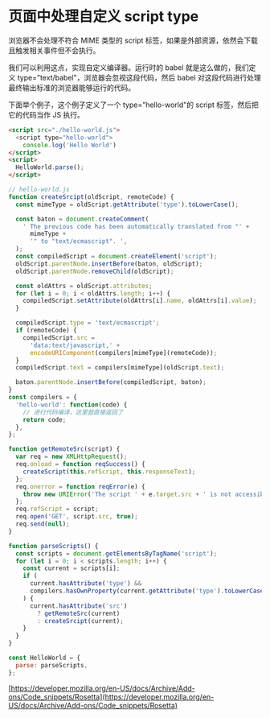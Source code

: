 # 页面中处理自定义 script type

浏览器不会处理不符合 MIME 类型的 script 标签，如果是外部资源，依然会下载且触发相关事件但不会执行。

我们可以利用这点，实现自定义编译器。运行时的 babel 就是这么做的，我们定义 type="text/babel"，浏览器会忽视这段代码，然后 babel 对这段代码进行处理最终输出标准的浏览器能够运行的代码。

下面举个例子，这个例子定义了一个 type="hello-world"的 script 标签，然后把它的代码当作 JS 执行。

```html
<script src="./hello-world.js">
  <script type="hello-world">
  	console.log('Hello World')
</script>
<script>
  HelloWorld.parse();
</script>
```

```javascript
// hello-world.js
function createSrcipt(oldScript, remoteCode) {
  const mimeType = oldScript.getAttribute('type').toLowerCase();

  const baton = document.createComment(
    ' The previous code has been automatically translated from "' +
      mimeType +
      '" to "text/ecmascript". ',
  );
  const compiledScript = document.createElement('script');
  oldScript.parentNode.insertBefore(baton, oldScript);
  oldScript.parentNode.removeChild(oldScript);

  const oldAttrs = oldScript.attributes;
  for (let i = 0; i < oldAttrs.length; i++) {
    compiledScript.setAttribute(oldAttrs[i].name, oldAttrs[i].value);
  }

  compiledScript.type = 'text/ecmascript';
  if (remoteCode) {
    compiledScript.src =
      'data:text/javascript,' +
      encodeURIComponent(compilers[mimeType](remoteCode));
  }
  compiledScript.text = compilers[mimeType](oldScript.text);

  baton.parentNode.insertBefore(compiledScript, baton);
}
const compilers = {
  'hello-world': function(code) {
    // 进行代码编译，这里就直接返回了
    return code;
  },
};

function getRemoteSrc(script) {
  var req = new XMLHttpRequest();
  req.onload = function reqSuccess() {
    createScript(this.refScript, this.responseText);
  };
  req.onerror = function reqError(e) {
    throw new URIError('The script ' + e.target.src + ' is not accessible.');
  };
  req.refScript = script;
  req.open('GET', script.src, true);
  req.send(null);
}

function parseScripts() {
  const scripts = document.getElementsByTagName('script');
  for (let i = 0; i < scripts.length; i++) {
    const current = scripts[i];
    if (
      current.hasAttribute('type') &&
      compilers.hasOwnProperty(current.getAttribute('type').toLowerCase())
    ) {
      current.hasAttribute('src')
        ? getRemoteSrc(current)
        : createSrcipt(current);
    }
  }
}

const HelloWorld = {
  parse: parseScripts,
};
```

[https://developer.mozilla.org/en-US/docs/Archive/Add-ons/Code_snippets/Rosetta](https://developer.mozilla.org/en-US/docs/Archive/Add-ons/Code_snippets/Rosetta)
